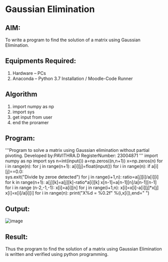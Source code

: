 # Gaussian Elimination

## AIM:
To write a program to find the solution of a matrix using Gaussian Elimination.

## Equipments Required:
1. Hardware – PCs
2. Anaconda – Python 3.7 Installation / Moodle-Code Runner

## Algorithm
1. import numpy as np
2. import sys
3. get input from user
4. end the proramer

## Program:
'''Program to solve a matrix using Gaussian elimination without partial pivoting.
Developed by:PAVITHRA.D
RegisterNumber: 23004871
'''
import numpy as np
import sys 
n=int(input())
a=np.zeros((n,n+1))
x=np.zeros(n)
for i in range(n):
    for j in range(n+1):
       a[i][j]=float(input())
for i in range(n):
   if a[i][j]==0.0:     
     sys.exit("Divide by zeroe detected")
   for j in range(i+1,n):
       ratio=a[j][i]/a[i][i]
       for k in range(n+1):
           a[j][k]=a[j][k]-ratio*a[i][k]
x[n-1]=a[n-1][n]/a[n-1][n-1]
for i in range (n-2,-1,-1):
    x[i]=a[i][n]
    for j in range(i+1,n):
        x[i]=x[i]-a[i][j]*x[j]
    x[i]=x[i]/a[i][i]
for i in range(n):
   print("X%d = %0.2f" %(i,x[i]),end=" ")
## Output:
![image](https://github.com/PavithraD23004871/Gaussian/assets/138955967/63f2d82f-325f-4117-9ce6-f8fa6291c8fc)

## Result:
Thus the program to find the solution of a matrix using Gaussian Elimination is written and verified using python programming.

